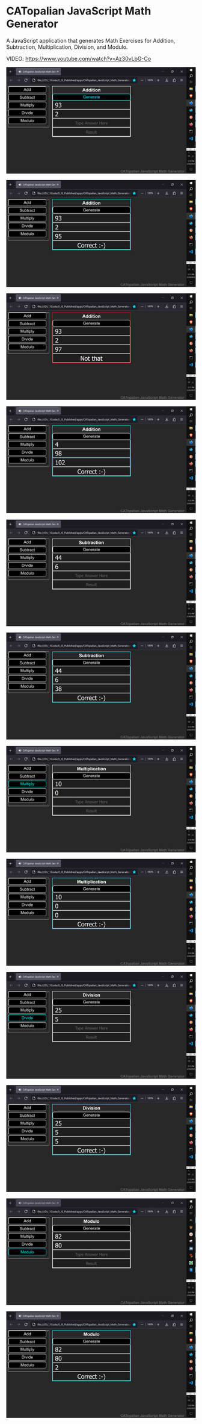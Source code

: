 # CATopalian JavaScript Math Generator
A JavaScript application that generates Math Exercises for Addition, Subtraction, Multiplication, Division, and Modulo.

VIDEO: https://www.youtube.com/watch?v=Az30vLbG-Co

![screenshot001](src/media/textures/screenshots/001.PNG)

![screenshot002](src/media/textures/screenshots/002.PNG)

![screenshot003](src/media/textures/screenshots/003.PNG)

![screenshot004](src/media/textures/screenshots/004.PNG)

![screenshot005](src/media/textures/screenshots/005.PNG)

![screenshot006](src/media/textures/screenshots/006.PNG)

![screenshot007](src/media/textures/screenshots/007.PNG)

![screenshot008](src/media/textures/screenshots/008.PNG)

![screenshot009](src/media/textures/screenshots/009.PNG)

![screenshot010](src/media/textures/screenshots/010.PNG)

![screenshot011](src/media/textures/screenshots/011.PNG)

![screenshot012](src/media/textures/screenshots/012.PNG)

